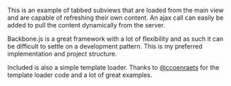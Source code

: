 <p>	This is an example of tabbed subviews that are loaded from the main view and are capable of refreshing their
	own content.  An ajax call can easily be added to pull the content dynamically from the server.
</p>
<p>
	Backbone.js is a great framework with a lot of flexibility and as such it can be difficult to
	settle on a development pattern. This is my preferred implementation and project structure.
</p>
<p>
	Included is also a simple template loader.  Thanks to <a href="https://github.com/ccoenraets">@ccoenraets</a> for
	the template loader code and a lot of great examples.
</p>